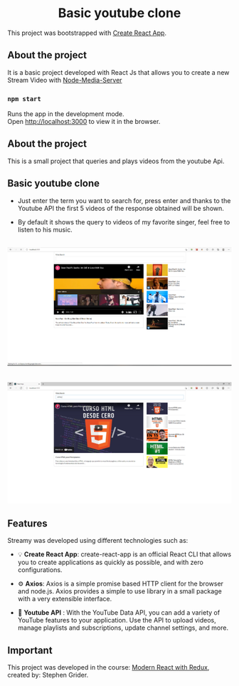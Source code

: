 <h1 align="center">Basic youtube clone</h1>

This project was bootstrapped with [Create React App](https://github.com/facebook/create-react-app).

## About the project

It is a basic project developed with React Js that allows you to create a new Stream Video with [Node-Media-Server](https://github.com/illuspas/Node-Media-Server)

### `npm start`

Runs the app in the development mode.\
Open [http://localhost:3000](http://localhost:3000) to view it in the browser.

## About the project
This is a small project that queries and plays videos from the youtube Api.

## Basic youtube clone 

 - Just enter the term you want to search for, press enter and thanks to the Youtube API the first 5 videos of the response obtained will be shown.

 - By default it shows the query to videos of my favorite singer, feel free to listen to his music.
 <div align="center">
    <br>
    <img src="https://raw.githubusercontent.com/raquellvazquez/youtube-basic-clone/master/src/assets/yotube1.PNG" alt="pic" width="auto" height="auto" />
    <br>
</div>

<br>
 <div align="center">
    <br>
    <img src="https://raw.githubusercontent.com/raquellvazquez/youtube-basic-clone/master/src/assets/yotube2.PNG" alt="pic" width="auto" height="auto" />
    <br>
</div>

## Features

Streamy was developed using different technologies such as:

- :bulb: **Create React App**: create-react-app is an official React CLI that allows you to create applications as quickly as possible, and with zero configurations.

- :gear: **Axios**: Axios is a simple promise based HTTP client for the browser and node.js. Axios provides a simple to use library in a small package with a very extensible interface.


- :dart: **Youtube API** : With the YouTube Data API, you can add a variety of YouTube features to your application. Use the API to upload videos, manage playlists and subscriptions, update channel settings, and more.


## Important

This project was developed in the course: [Modern React with Redux](https://www.udemy.com/course/react-redux/), created by: Stephen Grider.